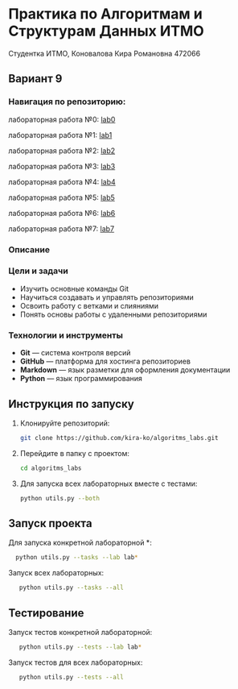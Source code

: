 # Практика по Алгоритмам и Cтруктурам Данных ИТМО 

Студентка ИТМО,  Коновалова Кира Романовна 472066
## Вариант 9

### Навигация по репозиторию:

лабораторная работа №0: [lab0](https://github.com/kira-ko/algoritms_labs/tree/main/lab0)

лабораторная работа №1: [lab1](https://github.com/kira-ko/algoritms_labs/tree/main/lab1)

лабораторная работа №2: [lab2](https://github.com/kira-ko/algoritms_labs/tree/main/lab2)

лабораторная работа №3: [lab3](https://github.com/kira-ko/algoritms_labs/tree/main/lab3)

лабораторная работа №4: [lab4](https://github.com/kira-ko/algoritms_labs/tree/main/lab4)

лабораторная работа №5: [lab5](https://github.com/kira-ko/algoritms_labs/tree/main/lab5)

лабораторная работа №6: [lab6](https://github.com/kira-ko/algoritms_labs/tree/main/lab6)

лабораторная работа №7: [lab7](https://github.com/kira-ko/algoritms_labs/tree/main/lab7)


### Описание 

### Цели и задачи

- Изучить основные команды Git
- Научиться создавать и управлять репозиториями
- Освоить работу с ветками и слияниями
- Понять основы работы с удаленными репозиториями

### Технологии и инструменты

- **Git** — система контроля версий
- **GitHub** — платформа для хостинга репозиториев
- **Markdown** — язык разметки для оформления документации
- **Python** — язык программирования

## Инструкция по запуску

1. Клонируйте репозиторий:
   ```bash
   git clone https://github.com/kira-ko/algoritms_labs.git
   ```
2. Перейдите в папку с проектом:
   ```bash
   cd algoritms_labs
   ```

3. Для запуска всех лабораторных вместе с тестами:
   ```bash
   python utils.py --both
   ```
## Запуск проекта

Для запуска конкретной лабораторной *:
 ```bash
   python utils.py --tasks --lab lab*
   ```
Запуск всех лабораторных:
```bash
   python utils.py --tasks --all
   ```
## Тестирование
Запуск тестов конкретной лабораторной: 
```bash
   python utils.py --tests --lab lab*
   ```
Запуск тестов для всех лабораторных:
```bash
   python utils.py --tests --all
   ```


